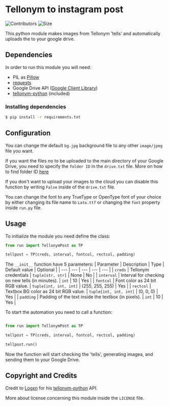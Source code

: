 # Tellonym to instagram post

![Contributors](https://img.shields.io/github/contributors/janek515/tellonym-to-instagram-post) ![Size](https://img.shields.io/github/repo-size/janek515/tellonym-to-instagram-post)

This python module makes images from Tellonym 'tells' and automatically uploads the to your google drive.

## Dependencies
In order to run this module you will need:
- PIL as [Pillow](https://github.com/python-pillow/Pillow)
- [requests](https://requests.readthedocs.io/en/master/)
- Google Drive API ([Google Client Library](https://developers.google.com/api-client-library))
- [tellonym-python](https://github.com/Logxn/tellonym-python) (included)

### Installing dependencies

```bash
$ pip install -r requirements.txt
```

## Configuration

You can change the default `bg.jpg` background file to any other `image/jpeg` file you want.

If you want the files no to be uploaded to the main directory of your Google Drive, you need to specify the `folder ID` in the `drive.txt` file.
More on how to find folder ID [here](https://ploi.io/documentation/mysql/where-do-i-get-google-drive-folder-id)

If you don't want to upload your images to the cloud you can disable this function by writing `False` inside of the  `drive.txt` file.

You can change the font to any TrueType or OpenType font of your choice by either changing its file name to `Lato.ttf` or changing the `font` property inside `run.py` file.

## Usage
To initialize the module you need define the class:
```python
from run import TellonymPost as TP

tellpost = TP(creds, interval, fontcol, rectcol, padding)

```

The `__init__` function have 5 parameters:
| Parameter | Description | Type | Default value | Optional |
| --- | --- | --- | --- | --- |
| `creds` | Tellonym credentials | `tuple[str, str]` | None | No |
| `interval` | Interval for checking on new tells (in minutes). | `int` | 10 | Yes |
| `fontcol` | Font color as 24 bit RGB value. | `tuple[int, int, int]` | (255, 255, 255) | Yes |
| `rectcol` | Textbox BG color as 24 bit RGB value.  | `tuple[int, int, int]` | (0, 0, 0) | Yes |
| `padding` | Padding of the text inside the textbox (in pixels). | `int` | 10 | Yes |

To start the automation you need to call a function:
```python

from run import TellonymPost as TP

tellpost = TP(creds, interval, fontcol, rectcol, padding)

tellpost.run()

```

Now the function will start checking the 'tells', generating imagea, and sending them to your Google Drive.

## Copyright and Credits

Credit to [Logxn](https://github.com/Logxn/) for his [tellonym-python](https://github.com/Logxn/tellonym-python) API.

More about license concerning this module inside the `LICENSE` file.
